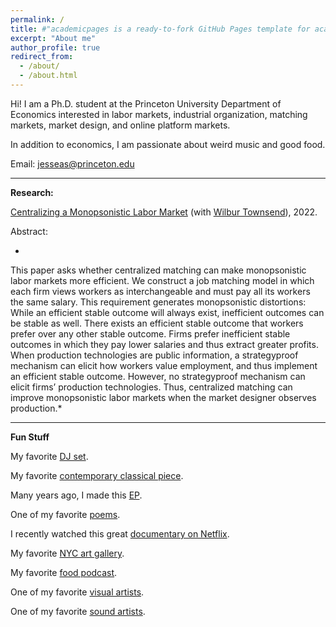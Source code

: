 ```yaml
---
permalink: /
title: #"academicpages is a ready-to-fork GitHub Pages template for academic personal websites"
excerpt: "About me"
author_profile: true
redirect_from: 
  - /about/
  - /about.html
---
```


Hi! I am a Ph.D. student at the Princeton University Department of Economics interested in labor markets, industrial organization, matching markets, market design, and online platform markets.

In addition to economics, I am passionate about weird music and good food.

Email: jesseas@princeton.edu

---

**Research:**

[Centralizing a Monopsonistic Labor Market](https://wilburtownsend.github.io/papers/market%20design%20monopsony.pdf) (with [Wilbur Townsend](https://wilburtownsend.github.io)), 2022.

Abstract:

*
This paper asks whether centralized matching can make monopsonistic labor markets more efficient. We construct a job matching model in which each firm views workers as interchangeable and must pay all its workers the same salary. This requirement generates monopsonistic distortions: While an efficient stable outcome will always exist, inefficient outcomes can be stable as well. There exists an efficient stable outcome that workers prefer over any other stable outcome. Firms prefer inefficient stable outcomes in which they pay lower salaries and thus extract greater profits. When production technologies are public information, a strategyproof mechanism can elicit how workers value employment, and thus implement an efficient stable outcome. However, no strategyproof mechanism can elicit firms’ production technologies. Thus, centralized matching can improve monopsonistic labor markets when the market designer observes production.*

---

**Fun Stuff**

My favorite [DJ set](https://www.youtube.com/watch?v=IUjWumGIqe8).

My favorite [contemporary classical piece](https://www.youtube.com/watch?v=NDVMtnaB28E).

Many years ago, I made this [EP](https://jessesilbert.bandcamp.com).

One of my favorite [poems](https://www.poetryfoundation.org/poetrymagazine/poems/145468/pyramid-scheme).

I recently watched this great [documentary on Netflix](https://www.themostunknown.com).

My favorite [NYC art gallery](https://bitforms.art).

My favorite [food podcast](https://gastropod.com).

One of my favorite [visual artists](http://www.artbylanyao.com).

One of my favorite [sound artists](https://vimeo.com/7235817).
